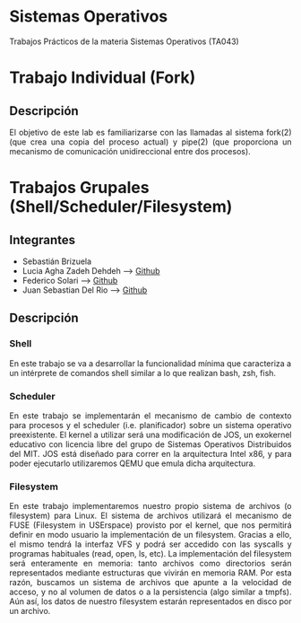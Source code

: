 # Sistemas Operativos
Trabajos Prácticos de la materia Sistemas Operativos (TA043)

# Trabajo Individual (Fork)
## Descripción
<p align="justify">
El objetivo de este lab es familiarizarse con las llamadas al sistema fork(2) (que crea una copia del proceso actual) y pipe(2) (que proporciona un mecanismo de comunicación unidireccional entre dos procesos).
</p>

# Trabajos Grupales (Shell/Scheduler/Filesystem)
## Integrantes
* Sebastián Brizuela
* Lucia Agha Zadeh Dehdeh --> [Github](https://github.com/Lucia-azd)
* Federico Solari --> [Github](https://github.com/fedesolari)
* Juan Sebastian Del Rio --> [Github](https://github.com/S2JuanS2)

## Descripción
### Shell
En este trabajo se va a desarrollar la funcionalidad mínima que caracteriza a un intérprete de comandos shell similar a lo que realizan bash, zsh, fish.

### Scheduler
<p align="justify">
En este trabajo se implementarán el mecanismo de cambio de contexto para procesos y el scheduler (i.e. planificador) sobre un sistema operativo preexistente.
El kernel a utilizar será una modificación de JOS, un exokernel educativo con licencia libre del grupo de Sistemas Operativos Distribuidos del MIT.
JOS está diseñado para correr en la arquitectura Intel x86, y para poder ejecutarlo utilizaremos QEMU que emula dicha arquitectura.
</p>

### Filesystem
<p align="justify">
En este trabajo implementaremos nuestro propio sistema de archivos (o filesystem) para Linux. El sistema de archivos utilizará el mecanismo de FUSE (Filesystem in USErspace) provisto por el kernel, que nos permitirá definir en modo usuario la implementación de un filesystem. Gracias a ello, el mismo tendrá la interfaz VFS y podrá ser accedido con las syscalls y programas habituales (read, open, ls, etc).
La implementación del filesystem será enteramente en memoria: tanto archivos como directorios serán representados mediante estructuras que vivirán en memoria RAM. Por esta razón, buscamos un sistema de archivos que apunte a la velocidad de acceso, y no al volumen de datos o a la persistencia (algo similar a tmpfs). Aún así, los datos de nuestro filesystem estarán representados en disco por un archivo.
</p>
